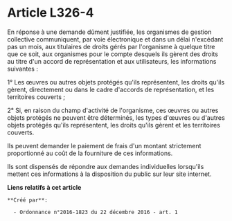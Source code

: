 # Article L326-4

En réponse à une demande dûment justifiée, les organismes de gestion collective communiquent, par voie électronique et dans
un délai n'excédant pas un mois, aux titulaires de droits gérés par l'organisme à quelque titre que ce soit, aux organismes
pour le compte desquels ils gèrent des droits au titre d'un accord de représentation et aux utilisateurs, les informations
suivantes : 

1° Les œuvres ou autres objets protégés qu'ils représentent, les droits qu'ils gèrent, directement ou dans le cadre d'accords
de représentation, et les territoires couverts ; 

2° Si, en raison du champ d'activité de l'organisme, ces œuvres ou autres objets protégés ne peuvent être déterminés, les
types d'œuvres ou d'autres objets protégés qu'ils représentent, les droits qu'ils gèrent et les territoires couverts. 

Ils peuvent demander le paiement de frais d'un montant strictement proportionné au coût de la fourniture de ces
informations. 

Ils sont dispensés de répondre aux demandes individuelles lorsqu'ils mettent ces informations à la disposition du public sur
leur site internet.

**Liens relatifs à cet article**

	**Créé par**:

	  - Ordonnance n°2016-1823 du 22 décembre 2016 - art. 1
